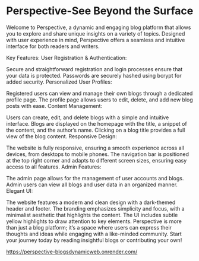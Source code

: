 # Perspective-See Beyond the Surface

Welcome to Perspective, a dynamic and engaging blog platform that allows you to explore and share unique insights on a variety of topics. Designed with user experience in mind, Perspective offers a seamless and intuitive interface for both readers and writers.

Key Features:
User Registration & Authentication:

Secure and straightforward registration and login processes ensure that your data is protected.
Passwords are securely hashed using bcrypt for added security.
Personalized User Profiles:

Registered users can view and manage their own blogs through a dedicated profile page.
The profile page allows users to edit, delete, and add new blog posts with ease.
Content Management:

Users can create, edit, and delete blogs with a simple and intuitive interface.
Blogs are displayed on the homepage with the title, a snippet of the content, and the author’s name.
Clicking on a blog title provides a full view of the blog content.
Responsive Design:

The website is fully responsive, ensuring a smooth experience across all devices, from desktops to mobile phones.
The navigation bar is positioned at the top right corner and adapts to different screen sizes, ensuring easy access to all features.
Admin Features:

The admin page allows for the management of user accounts and blogs.
Admin users can view all blogs and user data in an organized manner.
Elegant UI:

The website features a modern and clean design with a dark-themed header and footer.
The branding emphasizes simplicity and focus, with a minimalist aesthetic that highlights the content.
The UI includes subtle yellow highlights to draw attention to key elements.
Perspective is more than just a blog platform; it’s a space where users can express their thoughts and ideas while engaging with a like-minded community. Start your journey today by reading insightful blogs or contributing your own!

https://perspective-blogsdynamicweb.onrender.com/
